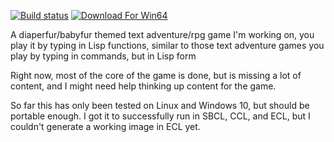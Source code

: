 [![Build status](https://img.shields.io/appveyor/ci/pouar/yadfa/master.svg?style=plastic&logo=appveyor&label=appveyor)](https://ci.appveyor.com/project/pouar/yadfa/branch/master)
[![Download For Win64](https://img.shields.io/bintray/v/pouar/yadfa-generic/win64.svg?style=plastic&logo=windows&label=download)](https://bintray.com/pouar/yadfa-generic/win64/_latestVersion)

A diaperfur/babyfur themed text adventure/rpg game I'm working on, you play it by typing in Lisp functions, similar to those text adventure games you play by typing in commands, but in Lisp form

Right now, most of the core of the game is done, but is missing a lot of content, and I might need help thinking up content for the game.

So far this has only been tested on Linux and Windows 10, but should be portable enough. I got it to successfully run in SBCL, CCL, and ECL, but I couldn't generate a working image in ECL yet.
